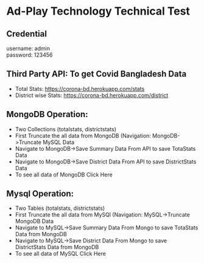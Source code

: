 # Ad-Play Technology Technical Test

## Credential
username: admin<br/>
password: 123456

## Third Party API: To get Covid Bangladesh Data
* Total Stats: https://corona-bd.herokuapp.com/stats<br/>
* District wise Stats: https://corona-bd.herokuapp.com/district<br/>

## MongoDB Operation:
* Two Collections (totalstats, districtstats)<br/>
* First Truncate the all data from MongoDB (Navigation: MongoDB->Truncate MySQL Data<br/>
* Navigate to MongoDB->Save Summary Data From API to save TotaStats Data<br/>
* Navigate to MongoDB->Save District Data From API to save DistrictStats Data<br/>
* To see all data of MongoDB Click Here<br/>

## Mysql Operation:
* Two Tables (totalstats, districtstats)<br/>
* First Truncate the all data from MySQl (Navigation: MySQL->Truncate MongoDB Data<br/>
* Navigate to MySQL->Save Summary Data From Mongo to save TotaStats Data from MongoDB<br/>
* Navigate to MySQL->Save District Data From Mongo to save DistrictStats Data from MongoDB<br/>
* To see all data of MySQL Click Here<br/>
